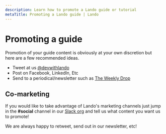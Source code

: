 ```yaml
---
description: Learn how to promote a Lando guide or tutorial
metaTitle: Promoting a Lando guide | Lando
---
```


# Promoting a guide

Promotion of your guide content is obviously at your own discretion but here are a few recommended ideas.

* Tweet at us [@devwithlando](https://twitter.com/devwithlando)
* Post on Facebook, LinkedIn, Etc
* Send to a periodical/newsletter such as [The Weekly Drop](http://www.theweeklydrop.com/)

## Co-marketing

If you would like to take advantage of Lando's marketing channels just jump in the **#social** channel in our [Slack org](https://launchpass.com/devwithlando) and tell us what content you want us to promote!

We are always happy to retweet, send out in our newsletter, etc!
